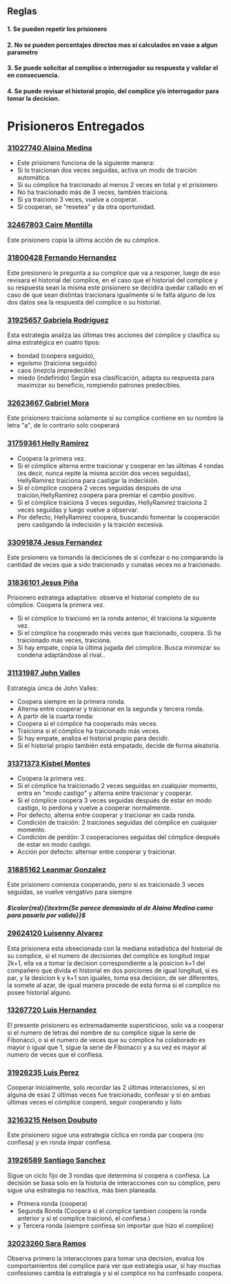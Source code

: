 
## Reglas
#### 1. Se pueden repetir los prisionero
#### 2. No se pueden porcentajes directos mas si calculados en vase a algun parametro
#### 3. Se puede solicitar al complise o interrogador su respuesta y validar el en consecuencia.
#### 4. Se puede revisar el historal propio, del complice y/o interrogador para tomar la decicion.


# Prisioneros Entregados

### [31027740 Alaina Medina](https://github.com/victorequena22/DilemaDelPisionero/blob/main/Prisioneros/GabrielaRodriguez.ts)
- Este prisionero funciona de la siguiente manera:
- Si lo traicionan dos veces seguidas, activa un modo de traición automática.
- Si su cómplice ha traicionado al menos 2 veces en total y el prisionero 
- No ha traicionado más de 3 veces, también traiciona.
- Si ya traiciono 3 veces, vuelve a cooperar.
- Si cooperan, se "resetea" y da otra oportunidad.
### [32467803 Caire Montilla](https://github.com/victorequena22/DilemaDelPisionero/blob/main/Prisioneros/CaireMontilla.ts)
Este prisionero copia la última acción de su cómplice. 
### [31800428 Fernando Hernandez](https://github.com/victorequena22/DilemaDelPisionero/blob/main/Prisioneros/FernandoHernandez.ts)
Este presionero le pregunta a su complice que va a responer, luego de eso revisara el historial del complice, en el caso que el historial del complice y su respuesta sean la misma este prisionero se decidira quedar callado en el caso de que sean distintas traicionara igualmente si le falta alguno de los dos datos sea la respuesta del complice o su historial. 
### [31925657 Gabriela Rodríguez](https://github.com/victorequena22/DilemaDelPisionero/blob/main/Prisioneros/GabrielaRodriguez.ts)
Esta estrategia analiza las últimas tres acciones del cómplice y clasifica su alma estratégica en cuatro tipos:
- bondad (coopera seguido),
- egoísmo (traiciona seguido) 
- caos (mezcla impredecible) 
-  miedo (indefinido)
Según esa clasificación, adapta su respuesta para maximizar su beneficio, rompiendo patrones predecibles.
### [32623667 Gabriel Mora](https://github.com/victorequena22/DilemaDelPisionero/blob/main/Prisioneros/GabrielMora.ts)
Este prisionero traiciona solamente si su complice contiene en su nombre la letra "a", de lo contrario solo cooperará
### [31759361 Helly Ramirez](https://github.com/victorequena22/DilemaDelPisionero/blob/main/Prisioneros/HellyRamirez.ts)
 - Coopera la primera vez.
 - Si el cómplice alterna entre traicionar y cooperar en las últimas 4 rondas (es decir, nunca repite la misma acción dos veces seguidas), HellyRamirez traiciona para castigar la indecisión.
 - Si el cómplice coopera 2 veces seguidas después de una traición,HellyRamirez coopera para premiar el cambio positivo.
 - Si el cómplice traiciona 3 veces seguidas, HellyRamirez traiciona 2 veces seguidas y luego vuelve a observar.
 - Por defecto, HellyRamirez coopera, buscando fomentar la cooperación pero castigando la indecisión y la traición excesiva.
### [33091874 Jesus Fernandez](https://github.com/victorequena22/DilemaDelPisionero/blob/main/Prisioneros/JesusFernandez.ts)
Este prsionero va tomando la deciciones de si confezar o no comparando la cantidad de veces que a sido traicionado y cunatas veces no a  traicionado.
### [31836101 Jesus Piña](https://github.com/victorequena22/DilemaDelPisionero/blob/main/Prisioneros/JesusPiña.ts)
Prisionero estratega adaptativo: observa el historial completo de su cómplice. Coopera la primera vez.
- Si el cómplice lo traicionó en la ronda anterior, él traiciona la siguiente vez. 
- Si el cómplice ha cooperado más veces que traicionado, coopera. Si ha traicionado más veces, traiciona.
- Si hay empate, copia la última jugada del cómplice. Busca minimizar su condena adaptándose al rival..
### [31131987 John Valles](https://github.com/victorequena22/DilemaDelPisionero/blob/main/Prisioneros/JohnValles.ts)
 Estrategia única de John Valles:
 - Coopera siempre en la primera ronda.
 - Alterna entre cooperar y traicionar en la segunda y tercera ronda.
 - A partir de la cuarta ronda:
 - Coopera si el cómplice ha cooperado más veces.
 - Traiciona si el cómplice ha traicionado más veces.
 - Si hay empate, analiza el historial propio para decidir.
 - Si el historial propio también está empatado, decide de forma aleatoria.
### [31371373 Kisbel Montes](https://github.com/victorequena22/DilemaDelPisionero/blob/main/Prisioneros/LeanmarGonzalez.ts)
- Coopera la primera vez.
- Si el cómplice ha traicionado 2 veces seguidas en cualquier momento, entra en "modo castigo" y alterna entre traicionar y cooperar.
- Si el cómplice coopera 3 veces seguidas después de estar en modo castigo, lo perdona y vuelve a cooperar normalmente.
- Por defecto, alterna entre cooperar y traicionar en cada ronda.
- Condición de traición: 2 traiciones seguidas del cómplice en cualquier momento. 
- Condición de perdón: 3 cooperaciones seguidas del cómplice después de estar en modo castigo.  
- Acción por defecto: alternar entre cooperar y traicionar.
### [31885162 Leanmar Gonzalez](https://github.com/victorequena22/DilemaDelPisionero/blob/main/Prisioneros/LeanmarGonzalez.ts)
Este prisionero comienza cooperando, pero si es traicionado 3 veces seguidas, se vuelve vengativo para siempre 
##### $\color{red}{\textrm{Se parece demasiado al de Alaina Medina como para pasarlo por valido}}$
### [29624120 Luisenny Alvarez](https://github.com/victorequena22/DilemaDelPisionero/blob/main/Prisioneros/LuisennyAlvarez.ts)
Esta prisionera esta obsecionada con la mediana estadistica del historial de su complice, si el numero de decisiones del complice es longitud impar 2k+1, ella va a tomar la decision correspondiente a la posicion k+1 del compañero que divida el historial en dos porciones de igual longitud, si es par, y la desicion k y k+1 son iguales, toma esa decision, de ser diferentes, la somete al azar, de igual manera procede de esta forma si el complice no posee historial alguno.
### [13267720 Luis Hernandez](https://github.com/victorequena22/DilemaDelPisionero/blob/main/Prisioneros/LuisHernandez.ts)
El presente prisionero es extremadamente supersticioso, solo va a cooperar si el numero de letras del nombre de su complice sigue la serie de Fibonacci, o si el numero de veces que su complice ha colaborado es mayor o igual que 1, sigue la serie de Fibonacci y a su vez es mayor al numero de veces que el confiesa.
### [31926235 Luis Perez](https://github.com/victorequena22/DilemaDelPisionero/blob/main/Prisioneros/LuisPerez.ts)
Cooperar inicialmente, solo recordar las 2 últimas interacciones, si en alguna de esas 2 últimas veces fue traicionado, confesar y si en ambas últimas veces el cómplice cooperó, seguir cooperando y listo
### [32163215 Nelson Doubuto](https://github.com/victorequena22/DilemaDelPisionero/blob/main/Prisioneros/NelsonDoubuto.ts)
Este prisionero sigue una estrategia cíclica en ronda par coopera (no confiesa) y en ronda impar confiesa.
### [31926589 Santiago Sanchez](https://github.com/victorequena22/DilemaDelPisionero/blob/main/Prisioneros/SantiagoSanchez.ts)
Sigue un ciclo fijo de 3 rondas que determina si coopera o confiesa. La decisión se basa solo en la historia de interacciones con su cómplice, pero sigue una estrategia no reactiva, más bien planeada.
- Primera ronda (coopera)
-  Segunda Ronda (Coopera si el complice tambien coopero la ronda anterior y si el complice traicionó, el confiesa.) 
-  y Tercera ronda (siempre confiesa sin importar que hizo el complice)
### [32023260 Sara Ramos](https://github.com/victorequena22/DilemaDelPisionero/blob/main/Prisioneros/SaraRamos.ts)
Observa primero la interacciones para tomar una decision, evalua los comportamientos del complice para ver que estrategia usar, si hay muchas confesiones cambia la estrategia y si el complice no ha  confesado coopera.

